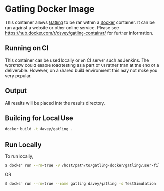 # Gatling Docker Image

This container allows [Gatling](http://gatling.io/#/) to be ran within a [Docker](https://www.docker.com) container. It can be ran against a website or other online service. Please see https://hub.docker.com/r/davey/gatling-container/ for further information.

## Running on CI

This container can be used locally or on CI server such as Jenkins. The workflow could enable load testing as a part of CI rather than at the end of a deliverable. However, on a shared build environment this may not make you very popular.

## Output

All results will be placed into the results directory.

## Building for Local Use

```sh
docker build -t davey/gatling .
```

## Run Locally

To run locally,

```sh
$ docker run --rm=true -v /host/path/to/gatling-docker/gatling/user-files/:/opt/gatling/user-files -v /host/path/to/gatling-docker/gatling/results:/opt/gatling/results davey/gatling -m -s TestSimulation -rf /opt/gatling/results
```

OR

```sh
$ docker run --rm=true --name gatling davey/gatling -s TestSimulation
```
